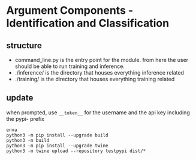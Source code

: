 # Argument Components - Identification and Classification
## structure
- command_line.py is the entry point for the module. from here the user should be able to run training and inference.
- ./inference/ is the directory that houses everything inference related
- ./training/ is the directory that houses everything training related
## update
when prompted, use `__token__` for the username and the api key including the pypi- prefix 
```
enva
python3 -m pip install --upgrade build
python3 -m build
python3 -m pip install --upgrade twine
python3 -m twine upload --repository testpypi dist/*
```
